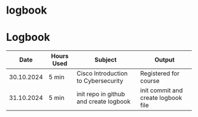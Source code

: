 # logbook

# Logbook

| Date       | Hours Used | Subject                                | Output                              |
| ---------- | ---------- | -------------------------------------- | ----------------------------------- |
| 30.10.2024 | 5 min      | Cisco Introduction to Cybersecurity    | Registered for course               |
| 31.10.2024 | 5 min      | init repo in github and create logbook | init commit and create logbook file |
